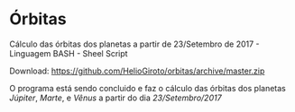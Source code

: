 # Órbitas
Cálculo das órbitas dos planetas a partir de 23/Setembro de 2017 - Linguagem BASH - Sheel Script

Download: https://github.com/HelioGiroto/orbitas/archive/master.zip

O programa está sendo concluido e faz o cálculo das órbitas dos planetas *Júpiter*, *Marte*, e *Vênus* a partir do dia *23/Setembro/2017* 
